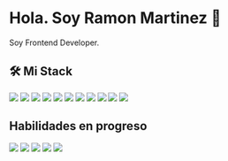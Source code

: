 # Hola. Soy Ramon Martinez 👋

Soy Frontend Developer. 

## 🛠️ Mi Stack

<p>
  <img src="https://img.shields.io/badge/-HTML5-E34F26?style=flat&logo=html5&logoColor=white">
  <img src="https://img.shields.io/badge/-CSS3-1572B6?style=flat&logo=css3">
  <img src="https://img.shields.io/badge/-JavaScript-F7DF1E?style=flat&logo=javascript&logoColor=black">
  <img src="https://img.shields.io/badge/-TypeScript-3178C6?style=flat&logo=typescript&logoColor=white">
  <img src="https://img.shields.io/badge/-Angular-DD0031?style=flat&logo=angular&logoColor=white">
  <img src="https://img.shields.io/badge/-Nodejs-339933?style=flat&logo=node.js&logoColor=white">
  <img src="https://img.shields.io/badge/-Git-F05032?style=flat&logo=git&logoColor=white">
  <img src="https://img.shields.io/badge/-Bootstrap-563D7C?style=flat&logo=bootstrap&logoColor=white">
  <img src="https://img.shields.io/badge/-GraphQL-E10098?style=flat&logo=graphql&logoColor=white">
  <img src="https://img.shields.io/badge/-SCSS-CC6699?style=flat&logo=sass&logoColor=white">
  <img src="https://img.shields.io/badge/-Docker-2496ED?style=flat&logo=docker&logoColor=white">
</p>

## Habilidades en progreso

<p>
    <img src="https://img.shields.io/badge/-NestJS-E0234E?style=flat&logo=nestjs&logoColor=white">
    <img src="https://img.shields.io/badge/-React-61DBFB?style=flat&logo=react&logoColor=black">
    <img src="https://img.shields.io/badge/-Express-000000?style=flat&logo=express&logoColor=white">
    <img src="https://img.shields.io/badge/-MongoDB-47A248?style=flat&logo=mongodb&logoColor=white">
    <img src="https://img.shields.io/badge/-MySQL-4479A1?style=flat&logo=mysql&logoColor=white">
</p>

